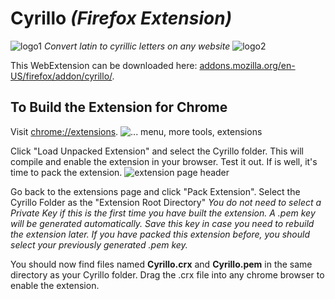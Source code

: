# Cyrillo _(Firefox Extension)_

![logo1](https://github.com/TheAdnan/Cyrillo/blob/master/icons/icon.png?raw=true) _Convert latin to cyrillic letters on any website_ ![logo2](https://github.com/TheAdnan/Cyrillo/blob/master/icons/icon.png?raw=true)
<br>

This WebExtension can be downloaded here: [addons.mozilla.org/en-US/firefox/addon/cyrillo/](https://addons.mozilla.org/en-US/firefox/addon/cyrillo/).

## To Build the Extension for Chrome

Visit [chrome://extensions](chrome://extensions).
![... menu, more tools, extensions](https://i.imgur.com/5cGL2Mo.png)

Click "Load Unpacked Extension" and select the Cyrillo folder.
This will compile and enable the extension in your browser. Test it out. If is well, it's time to pack the extension.
![extension page header](https://i.imgur.com/6SBTwqr.png)


Go back to the extensions page and click "Pack Extension". Select the Cyrillo Folder as the "Extension Root Directory"
*You do not need to select a Private Key if this is the first time you have built the extension. A .pem key will be generated automatically. Save this key in case you need to rebuild the extension later. If you have packed this extension before, you should select your previously generated .pem key.*

You should now find files named **Cyrillo.crx** and **Cyrillo.pem** in the same directory as your Cyrillo folder. Drag the .crx file into any chrome browser to enable the extension.
